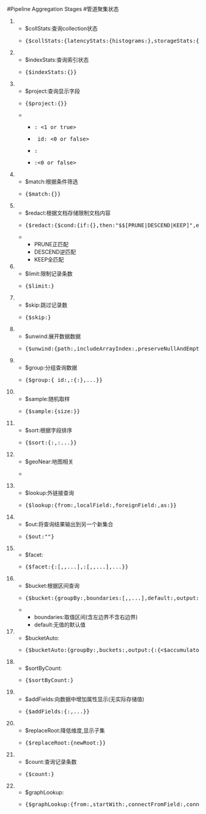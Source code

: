 #Pipeline Aggregation Stages
#管道聚集状态
<ol>
	<li>
		<ul>
			<li>$collStats:查询collection状态</li>
			<li><pre>{$collStats:{latencyStats:{histograms:<boolean>},storageStats:{}}}</pre></li>
		</ul>
	</li>
	<li>
		<ul>
			<li>$indexStats:查询索引状态</li>
			<li><pre>{$indexStats:{}}</pre></li>
		</ul>
	</li>
	<li>
		<ul>
			<li>$project:查询显示字段</li>
			<li><pre>{$project:{<specification(s)>}}</pre></li>
			<li>
				<ul>
					<li><pre><field>: <1 or true></pre></li>
					<li><pre>_id: <0 or false></pre></li>
					<li><pre><field>: <expression></pre></li>
					<li><pre><field>:<0 or false></pre></li>
				</ul>
			</li>
		</ul>
	</li>
	<li>
		<ul>
			<li>$match:根据条件筛选</li>
			<li><pre>{$match:{<query>}}</pre></li>
		</ul>
	</li>
	<li>
		<ul>
			<li>$redact:根据文档存储限制文档内容</li>
			<li><pre>{$redact:{$cond:{if:{<query>},then:"$$[PRUNE|DESCEND|KEEP]",else:"$$[PRUNE|DESCEND|KEEP]"}}}</pre></li>
				<li>
					<ul>
						<li>PRUNE正匹配</li>
						<li>DESCEND逆匹配</li>
						<li>KEEP全匹配</li>
					</ul>
				</li>
		</ul>
	</li>
	<li>
		<ul>
			<li>$limit:限制记录条数</li>
			<li><pre>{$limit:<positive integer>}</pre></li>
		</ul>
	</li>
	<li>
		<ul>
			<li>$skip:跳过记录数</li>
			<li><pre>{$skip:<positive integer>}</pre></li>
		</ul>
	</li>
	<li>
		<ul>
			<li>$unwind:展开数据数据</li>
			<li><pre>{$unwind:{path:<field path>,includeArrayIndex:<string>,preserveNullAndEmptyArrays:<boolean>}}</pre></li>
		</ul>
	</li>
	<li>
		<ul>
			<li>$group:分组查询数据</li>
			<li><pre>{$group:{_id:<expression>,<field1>:{<accumulator1>:<expression1>},...}}</pre></li>
		</ul>
	</li>
	<li>
		<ul>
			<li>$sample:随机取样</li>
			<li><pre>{$sample:{size:<positive integer>}}</pre></li>
		</ul>
	</li>
	<li>
		<ul>
			<li>$sort:根据字段排序</li>
			<li><pre>{$sort:{<field1>:<sort order>,<field2>:<sort order>...}}</pre></li>
		</ul>
	</li>
	<li>
		<ul>
			<li>$geoNear:地图相关</li>
			<li><pre></pre></li>
		</ul>
	</li>
	<li>
		<ul>
			<li>$lookup:外链接查询</li>
			<li><pre>{$lookup:{from:<collection to join>,localField:<field from the input documents>,foreignField:<field from the documents of the"from"collection>,as:<output array field>}}</pre></li>
		</ul>
	</li>
	<li>
		<ul>
			<li>$out:将查询结果输出到另一个新集合</li>
			<li><pre>{$out:"<output-collection>"}</pre></li>
		</ul>
	</li>
	<li>
		<ul>
			<li>$facet:</li>
			<li><pre>{$facet:{<outputField1>:[<stage1>,<stage2>,...],<outputField2>:[<stage1>,<stage2>,...],...}}</pre></li>
		</ul>
	</li>
	<li>
		<ul>
			<li>$bucket:根据区间查询</li>
			<li><pre>{$bucket:{groupBy:<expression>,boundaries:[<lowerbound1>,<lowerbound2>,...],default:<literal>,output:{<output1>:{<$accumulator expression>},...<outputN>:{<$accumulator expression>}}}}</pre></li>
			<li>
				<ul>
					<li>boundaries:取值区间(含左边界不含右边界)</li>
					<li>default:无值的默认值</li>
				</ul>
			</li>
		</ul>
	</li>
	<li>
		<ul>
			<li>$bucketAuto:</li>
			<li><pre>{$bucketAuto:{groupBy:<expression>,buckets:<number>,output:{<output1>:{<$accumulator expression>},...},granularity:<string>}}</pre></li>
		</ul>
	</li>
	<li>
		<ul>
			<li>$sortByCount:</li>
			<li><pre>{$sortByCount:<expression>}</pre></li>
		</ul>
	</li>
	<li>
		<ul>
			<li>$addFields:向数据中增加属性显示(无实际存储值)</li>
			<li><pre>{$addFields:{<newField>:<expression>,...}}</pre></li>
		</ul>
	</li>
	<li>
		<ul>
			<li>$replaceRoot:降低维度,显示子集</li>
			<li><pre>{$replaceRoot:{newRoot:<replacementDocument>}}</pre></li>
		</ul>
	</li>
	<li>
		<ul>
			<li>$count:查询记录条数</li>
			<li><pre>{$count:<string>}</pre></li>
		</ul>
	</li>
	<li>
		<ul>
			<li>$graphLookup:</li>
			<li><pre>{$graphLookup:{from:<collection>,startWith:<expression>,connectFromField:<string>,connectToField:<string>,as:<string>,maxDepth:<number>,depthField:<string>,restrictSearchWithMatch:<document>}}</pre></li>
		</ul>
	</li>
</ol>